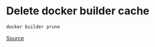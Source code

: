 # Delete docker builder cache

```sh
docker builder prune
```

[Source](https://forums.docker.com/t/how-to-delete-cache/5753/7)
